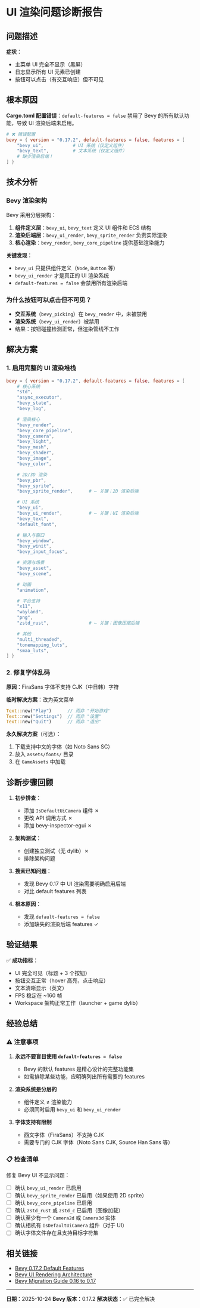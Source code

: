 # UI 渲染问题诊断报告

## 问题描述

**症状**：
- 主菜单 UI 完全不显示（黑屏）
- 日志显示所有 UI 元素已创建
- 按钮可以点击（有交互响应）但不可见

## 根本原因

**Cargo.toml 配置错误**：`default-features = false` 禁用了 Bevy 的所有默认功能，导致 UI 渲染后端未启用。

```toml
# ❌ 错误配置
bevy = { version = "0.17.2", default-features = false, features = [
    "bevy_ui",           # UI 系统（仅定义组件）
    "bevy_text",         # 文本系统（仅定义组件）
    # 缺少渲染后端！
] }
```

## 技术分析

### Bevy 渲染架构

Bevy 采用分层架构：
1. **组件定义层**：`bevy_ui`, `bevy_text` 定义 UI 组件和 ECS 结构
2. **渲染后端层**：`bevy_ui_render`, `bevy_sprite_render` 负责实际渲染
3. **核心渲染**：`bevy_render`, `bevy_core_pipeline` 提供基础渲染能力

**关键发现**：
- `bevy_ui` 只提供组件定义（`Node`, `Button` 等）
- `bevy_ui_render` 才是真正的 UI 渲染系统
- `default-features = false` 会禁用所有渲染后端

### 为什么按钮可以点击但不可见？

- **交互系统**（`bevy_picking`）在 `bevy_render` 中，未被禁用
- **渲染系统**（`bevy_ui_render`）被禁用
- 结果：按钮碰撞检测正常，但渲染管线不工作

## 解决方案

### 1. 启用完整的 UI 渲染堆栈

```toml
bevy = { version = "0.17.2", default-features = false, features = [
    # 核心系统
    "std",
    "async_executor",
    "bevy_state",
    "bevy_log",

    # 渲染核心
    "bevy_render",
    "bevy_core_pipeline",
    "bevy_camera",
    "bevy_light",
    "bevy_mesh",
    "bevy_shader",
    "bevy_image",
    "bevy_color",

    # 2D/3D 渲染
    "bevy_pbr",
    "bevy_sprite",
    "bevy_sprite_render",      # ← 关键：2D 渲染后端

    # UI 系统
    "bevy_ui",
    "bevy_ui_render",          # ← 关键：UI 渲染后端
    "bevy_text",
    "default_font",

    # 输入与窗口
    "bevy_window",
    "bevy_winit",
    "bevy_input_focus",

    # 资源与场景
    "bevy_asset",
    "bevy_scene",

    # 动画
    "animation",

    # 平台支持
    "x11",
    "wayland",
    "png",
    "zstd_rust",               # ← 关键：图像压缩后端

    # 其他
    "multi_threaded",
    "tonemapping_luts",
    "smaa_luts",
] }
```

### 2. 修复字体乱码

**原因**：FiraSans 字体不支持 CJK（中日韩）字符

**临时解决方案**：改为英文菜单
```rust
Text::new("Play")      // 而非 "开始游戏"
Text::new("Settings")  // 而非 "设置"
Text::new("Quit")      // 而非 "退出"
```

**永久解决方案**（可选）：
1. 下载支持中文的字体（如 Noto Sans SC）
2. 放入 `assets/fonts/` 目录
3. 在 `GameAssets` 中加载

## 诊断步骤回顾

1. **初步排查**：
   - 添加 `IsDefaultUiCamera` 组件 ✗
   - 更改 API 调用方式 ✗
   - 添加 bevy-inspector-egui ✗

2. **架构测试**：
   - 创建独立测试（无 dylib）✗
   - 排除架构问题

3. **搜索已知问题**：
   - 发现 Bevy 0.17 中 UI 渲染需要明确启用后端
   - 对比 default features 列表

4. **根本原因**：
   - 发现 `default-features = false`
   - 添加缺失的渲染后端 features ✓

## 验证结果

✅ **成功指标**：
- UI 完全可见（标题 + 3 个按钮）
- 按钮交互正常（hover 高亮，点击响应）
- 文本清晰显示（英文）
- FPS 稳定在 ~160 帧
- Workspace 架构正常工作（launcher + game dylib）

## 经验总结

### ⚠️ 注意事项

1. **永远不要盲目使用 `default-features = false`**
   - Bevy 的默认 features 是精心设计的完整功能集
   - 如需排除某些功能，应明确列出所有需要的 features

2. **渲染系统是分层的**
   - 组件定义 ≠ 渲染能力
   - 必须同时启用 `bevy_ui` 和 `bevy_ui_render`

3. **字体支持有限制**
   - 西文字体（FiraSans）不支持 CJK
   - 需要专门的 CJK 字体（Noto Sans CJK, Source Han Sans 等）

### 📋 检查清单

修复 Bevy UI 不显示问题：
- [ ] 确认 `bevy_ui_render` 已启用
- [ ] 确认 `bevy_sprite_render` 已启用（如果使用 2D sprite）
- [ ] 确认 `bevy_core_pipeline` 已启用
- [ ] 确认 `zstd_rust` 或 `zstd_c` 已启用（图像加载）
- [ ] 确认至少有一个 `Camera2d` 或 `Camera3d` 实体
- [ ] 确认相机有 `IsDefaultUiCamera` 组件（对于 UI）
- [ ] 确认字体文件存在且支持目标字符集

## 相关链接

- [Bevy 0.17.2 Default Features](https://github.com/bevyengine/bevy/blob/v0.17.2/Cargo.toml)
- [Bevy UI Rendering Architecture](https://bevyengine.org/learn/book/getting-started/ui/)
- [Bevy Migration Guide 0.16 to 0.17](https://bevyengine.org/learn/migration-guides/0-16-to-0-17/)

---

**日期**：2025-10-24
**Bevy 版本**：0.17.2
**解决状态**：✅ 已完全解决
